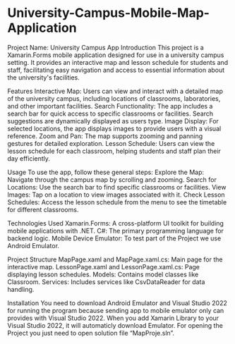 # University-Campus-Mobile-Map-Application
Project Name: University Campus App
Introduction
This project is a Xamarin.Forms mobile application designed for use in a university campus setting. It provides an interactive map and lesson schedule for students and staff, facilitating easy navigation and access to essential information about the university's facilities.

Features
Interactive Map: Users can view and interact with a detailed map of the university campus, including locations of classrooms, laboratories, and other important facilities.
Search Functionality: The app includes a search bar for quick access to specific classrooms or facilities. Search suggestions are dynamically displayed as users type.
Image Display: For selected locations, the app displays images to provide users with a visual reference.
Zoom and Pan: The map supports zooming and panning gestures for detailed exploration.
Lesson Schedule: Users can view the lesson schedule for each classroom, helping students and staff plan their day efficiently.

Usage
To use the app, follow these general steps:
Explore the Map: Navigate through the campus map by scrolling and zooming.
Search for Locations: Use the search bar to find specific classrooms or facilities.
View Images: Tap on a location to view images associated with it.
Check Lesson Schedules: Access the lesson schedule from the menu to see the timetable for different classrooms.

Technologies Used
Xamarin.Forms: A cross-platform UI toolkit for building mobile applications with .NET.
C#: The primary programming language for backend logic.
Mobile Device Emulator: To test part of the Project we use Android Emulator.




Project Structure
MapPage.xaml and MapPage.xaml.cs: Main page for the interactive map.
LessonPage.xaml and LessonPage.xaml.cs: Page displaying lesson schedules.
Models: Contains model classes like Classroom.
Services: Includes services like CsvDataReader for data handling.

Installation
You need to download Android Emulator and Visual Studio 2022 for running the program because sending app to mobile emulator only can provides with Visual Studio 2022. When you add Xamarin Library to your Visual Studio 2022, it will automaticly download Emulator. For opening the Project you just need to open solution file “MapProje.sln”.


